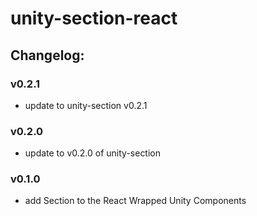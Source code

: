 # unity-section-react

## Changelog:

### v0.2.1
- update to unity-section v0.2.1

### v0.2.0
- update to v0.2.0 of unity-section

### v0.1.0
- add Section to the React Wrapped Unity Components
